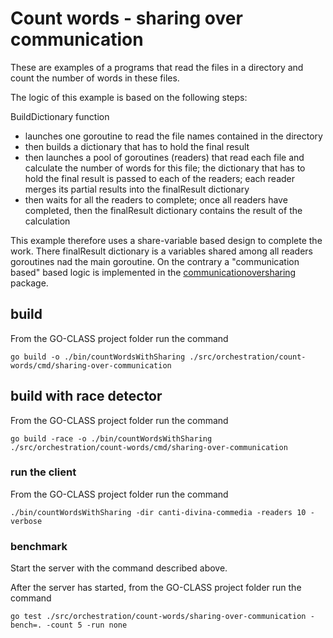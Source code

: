 # Count words - sharing over communication

These are examples of a programs that read the files in a directory and count the number of words in these files.

The logic of this example is based on the following steps:

BuildDictionary function

- launches one goroutine to read the file names contained in the directory
- then builds a dictionary that has to hold the final result
- then launches a pool of goroutines (readers) that read each file and calculate the number of words for this file; the dictionary that has to hold the final result is passed to each of the readers; each reader merges its partial results into the finalResult dictionary
- then waits for all the readers to complete; once all readers have completed, then the finalResult dictionary contains the result of the calculation

This example therefore uses a share-variable based design to complete the work. There finalResult dictionary is a variables shared among all readers goroutines nad the main goroutine. On the contrary a "communication based" based logic is implemented in the [communicationoversharing](../communication-over-sharing/) package.

## build

From the GO-CLASS project folder run the command

`go build -o ./bin/countWordsWithSharing ./src/orchestration/count-words/cmd/sharing-over-communication`

## build with race detector

From the GO-CLASS project folder run the command

`go build -race -o ./bin/countWordsWithSharing ./src/orchestration/count-words/cmd/sharing-over-communication`

### run the client

From the GO-CLASS project folder run the command

`./bin/countWordsWithSharing -dir canti-divina-commedia -readers 10 -verbose `

### benchmark

Start the server with the command described above.

After the server has started, from the GO-CLASS project folder run the command

`go test ./src/orchestration/count-words/sharing-over-communication -bench=. -count 5 -run none`
